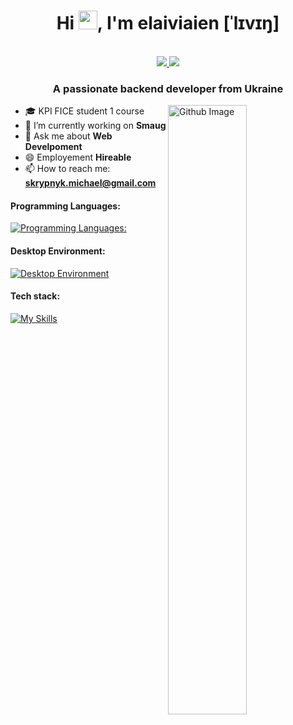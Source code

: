 <h1 align="center">Hi <img src="https://raw.githubusercontent.com/iampavangandhi/iampavangandhi/master/gifs/Hi.gif" width="30px">, I'm elaiviaien [ˈlɪvɪŋ]</h1>
 <p align="center"><br/>
   <a href="https://twitter.com/_skrypnyk_">
    <img src="https://img.shields.io/badge/twitter-_skrypnyk_-blue">
  </a>
  
  <a href="https://t.me/liumphis">
    <img src="https://img.shields.io/badge/telegram-liumphis-red">
  </a>
</p>

<h3 align="center">A passionate backend developer from Ukraine</h3>

<img width="50%" align="right" alt="Github Image" src="https://raw.githubusercontent.com/onimur/.github/master/.resources/git-header.svg" />

- 🎓 KPI FICE student 1 course
- 🔭 I’m currently working on **Smaug**
- 💬 Ask me about **Web Develpoment**
- 😄 Employement **Hireable**
- 📫 How to reach me:
**skrypnyk.michael@gmail.com**
<h4>Programming Languages: </h4>

[![Programming Languages:](https://skillicons.dev/icons?i=js,c,cs,py)](https://skillicons.dev)

<h4>Desktop Environment: </h4>

[![Desktop Environment](https://skillicons.dev/icons?i=git,kubernetes,docker,neovim,github&perline=8)](https://skillicons.dev)

<h4>Tech stack: </h4>

[![My Skills](https://skillicons.dev/icons?i=graphql,mongodb,mysql,aws,gcp,azure,jenkins,nginx,postgres,redis,selenium,vue,webpack,django,fastapi&perline=8)](https://skillicons.dev)


